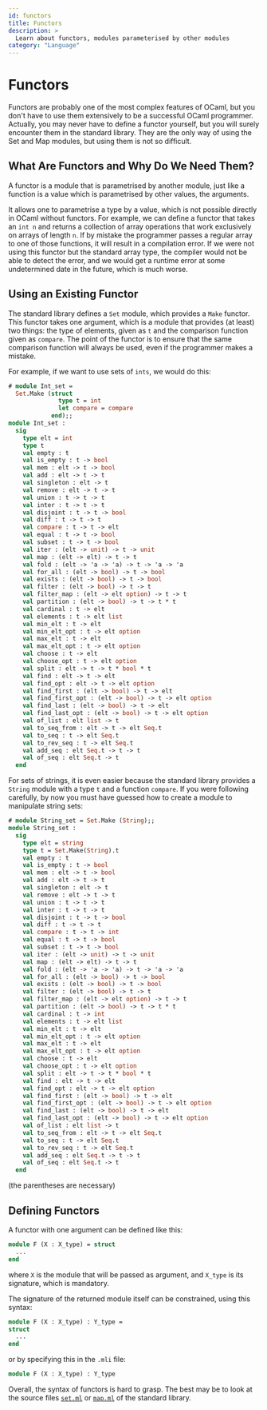 ```yaml
---
id: functors
title: Functors
description: >
  Learn about functors, modules parameterised by other modules
category: "Language"
---
```


# Functors

Functors are probably one of the most complex features of OCaml, but you don't
have to use them extensively to be a successful OCaml programmer. Actually,
you may never have to define a functor yourself, but you will surely encounter
them in the standard library. They are the only way of using the Set and Map
modules, but using them is not so difficult.

## What Are Functors and Why Do We Need Them?

A functor is a module that is parametrised by another module, just like a
function is a value which is parametrised by other values, the arguments.

It allows one to parametrise a type by a value, which is not possible directly
in OCaml without functors. For example, we can define a functor that takes an
`int n` and returns a collection of array operations that work exclusively on
arrays of length `n`. If by mistake the programmer passes a regular array to one
of those functions, it will result in a compilation error. If we were not using
this functor but the standard array type, the compiler would not be able to
detect the error, and we would get a runtime error at some undetermined date in
the future, which is much worse.

## Using an Existing Functor

The standard library defines a `Set` module, which provides a `Make` functor.
This functor takes one argument, which is a module that provides (at least) two
things: the type of elements, given as `t` and the comparison function given as
`compare`. The point of the functor is to ensure that the same comparison
function will always be used, even if the programmer makes a mistake.

For example, if we want to use sets of `ints`, we would do this:

```ocaml
# module Int_set =
  Set.Make (struct
              type t = int
              let compare = compare
            end);;
module Int_set :
  sig
    type elt = int
    type t
    val empty : t
    val is_empty : t -> bool
    val mem : elt -> t -> bool
    val add : elt -> t -> t
    val singleton : elt -> t
    val remove : elt -> t -> t
    val union : t -> t -> t
    val inter : t -> t -> t
    val disjoint : t -> t -> bool
    val diff : t -> t -> t
    val compare : t -> t -> elt
    val equal : t -> t -> bool
    val subset : t -> t -> bool
    val iter : (elt -> unit) -> t -> unit
    val map : (elt -> elt) -> t -> t
    val fold : (elt -> 'a -> 'a) -> t -> 'a -> 'a
    val for_all : (elt -> bool) -> t -> bool
    val exists : (elt -> bool) -> t -> bool
    val filter : (elt -> bool) -> t -> t
    val filter_map : (elt -> elt option) -> t -> t
    val partition : (elt -> bool) -> t -> t * t
    val cardinal : t -> elt
    val elements : t -> elt list
    val min_elt : t -> elt
    val min_elt_opt : t -> elt option
    val max_elt : t -> elt
    val max_elt_opt : t -> elt option
    val choose : t -> elt
    val choose_opt : t -> elt option
    val split : elt -> t -> t * bool * t
    val find : elt -> t -> elt
    val find_opt : elt -> t -> elt option
    val find_first : (elt -> bool) -> t -> elt
    val find_first_opt : (elt -> bool) -> t -> elt option
    val find_last : (elt -> bool) -> t -> elt
    val find_last_opt : (elt -> bool) -> t -> elt option
    val of_list : elt list -> t
    val to_seq_from : elt -> t -> elt Seq.t
    val to_seq : t -> elt Seq.t
    val to_rev_seq : t -> elt Seq.t
    val add_seq : elt Seq.t -> t -> t
    val of_seq : elt Seq.t -> t
  end
```

For sets of strings, it is even easier because the standard library provides a
`String` module with a type `t` and a function `compare`. If you were following
carefully, by now you must have guessed how to create a module to
manipulate string sets:

```ocaml
# module String_set = Set.Make (String);;
module String_set :
  sig
    type elt = string
    type t = Set.Make(String).t
    val empty : t
    val is_empty : t -> bool
    val mem : elt -> t -> bool
    val add : elt -> t -> t
    val singleton : elt -> t
    val remove : elt -> t -> t
    val union : t -> t -> t
    val inter : t -> t -> t
    val disjoint : t -> t -> bool
    val diff : t -> t -> t
    val compare : t -> t -> int
    val equal : t -> t -> bool
    val subset : t -> t -> bool
    val iter : (elt -> unit) -> t -> unit
    val map : (elt -> elt) -> t -> t
    val fold : (elt -> 'a -> 'a) -> t -> 'a -> 'a
    val for_all : (elt -> bool) -> t -> bool
    val exists : (elt -> bool) -> t -> bool
    val filter : (elt -> bool) -> t -> t
    val filter_map : (elt -> elt option) -> t -> t
    val partition : (elt -> bool) -> t -> t * t
    val cardinal : t -> int
    val elements : t -> elt list
    val min_elt : t -> elt
    val min_elt_opt : t -> elt option
    val max_elt : t -> elt
    val max_elt_opt : t -> elt option
    val choose : t -> elt
    val choose_opt : t -> elt option
    val split : elt -> t -> t * bool * t
    val find : elt -> t -> elt
    val find_opt : elt -> t -> elt option
    val find_first : (elt -> bool) -> t -> elt
    val find_first_opt : (elt -> bool) -> t -> elt option
    val find_last : (elt -> bool) -> t -> elt
    val find_last_opt : (elt -> bool) -> t -> elt option
    val of_list : elt list -> t
    val to_seq_from : elt -> t -> elt Seq.t
    val to_seq : t -> elt Seq.t
    val to_rev_seq : t -> elt Seq.t
    val add_seq : elt Seq.t -> t -> t
    val of_seq : elt Seq.t -> t
  end
```

(the parentheses are necessary)

## Defining Functors

A functor with one argument can be defined like this:

<!-- $MDX skip -->
```ocaml
module F (X : X_type) = struct
  ...
end
```

where `X` is the module that will be passed as argument, and `X_type` is its
signature, which is mandatory.

The signature of the returned module itself can be constrained, using this
syntax:

<!-- $MDX skip -->
```ocaml
module F (X : X_type) : Y_type =
struct
  ...
end
```

or by specifying this in the `.mli` file:

<!-- $MDX skip -->
```ocaml
module F (X : X_type) : Y_type
```

Overall, the syntax of functors is hard to grasp. The best may be to look at
the source files
[`set.ml`](https://github.com/ocaml/ocaml/blob/trunk/stdlib/set.ml) or
[`map.ml`](https://github.com/ocaml/ocaml/blob/trunk/stdlib/map.ml) of the
standard library.

